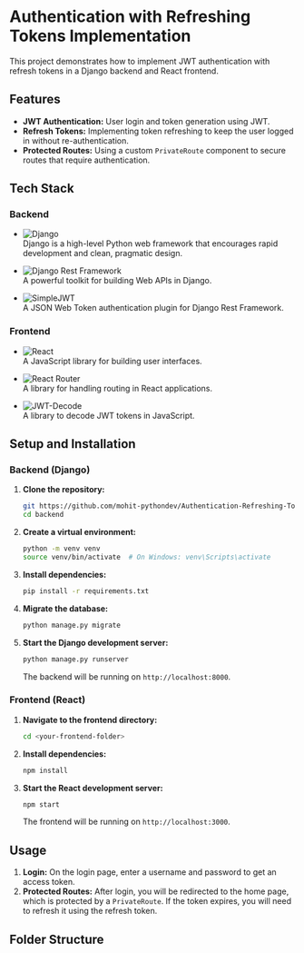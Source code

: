 # Authentication with Refreshing Tokens Implementation

This project demonstrates how to implement JWT authentication with refresh tokens in a Django backend and React frontend.

## Features

- **JWT Authentication:** User login and token generation using JWT.
- **Refresh Tokens:** Implementing token refreshing to keep the user logged in without re-authentication.
- **Protected Routes:** Using a custom `PrivateRoute` component to secure routes that require authentication.

## Tech Stack

### Backend

- ![Django](https://img.shields.io/badge/Django-092E20?style=flat&logo=django&logoColor=white)  
  Django is a high-level Python web framework that encourages rapid development and clean, pragmatic design.

- ![Django Rest Framework](https://img.shields.io/badge/Django%20Rest%20Framework-7A4D3C?style=flat&logo=django&logoColor=white)  
  A powerful toolkit for building Web APIs in Django.

- ![SimpleJWT](https://img.shields.io/badge/SimpleJWT-355E3B?style=flat&logo=python&logoColor=white)  
  A JSON Web Token authentication plugin for Django Rest Framework.

### Frontend

- ![React](https://img.shields.io/badge/React-61DAFB?style=flat&logo=react&logoColor=black)  
  A JavaScript library for building user interfaces.

- ![React Router](https://img.shields.io/badge/React%20Router-CA4245?style=flat&logo=react-router&logoColor=white)  
  A library for handling routing in React applications.

- ![JWT-Decode](https://img.shields.io/badge/jwt--decode-00A7E1?style=flat&logo=javascript&logoColor=white)  
  A library to decode JWT tokens in JavaScript.

## Setup and Installation

### Backend (Django)

1. **Clone the repository:**

    ```bash
    git https://github.com/mohit-pythondev/Authentication-Refreshing-Tokens-Implementation.git
    cd backend
    ```

2. **Create a virtual environment:**

    ```bash
    python -m venv venv
    source venv/bin/activate  # On Windows: venv\Scripts\activate
    ```

3. **Install dependencies:**

    ```bash
    pip install -r requirements.txt
    ```

4. **Migrate the database:**

    ```bash
    python manage.py migrate
    ```

5. **Start the Django development server:**

    ```bash
    python manage.py runserver
    ```

    The backend will be running on `http://localhost:8000`.

### Frontend (React)

1. **Navigate to the frontend directory:**

    ```bash
    cd <your-frontend-folder>
    ```

2. **Install dependencies:**

    ```bash
    npm install
    ```

3. **Start the React development server:**

    ```bash
    npm start
    ```

    The frontend will be running on `http://localhost:3000`.

## Usage

1. **Login:** On the login page, enter a username and password to get an access token.
2. **Protected Routes:** After login, you will be redirected to the home page, which is protected by a `PrivateRoute`. If the token expires, you will need to refresh it using the refresh token.

## Folder Structure

